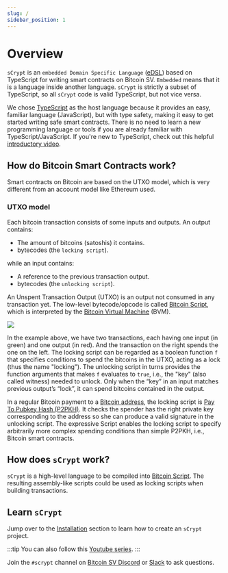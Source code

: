 ```yaml
---
slug: /
sidebar_position: 1
---
```


# Overview

`sCrypt` is an `embedded Domain Specific Language` ([eDSL](https://en.wikipedia.org/wiki/Domain-specific_language#External_and_Embedded_Domain_Specific_Languages)) based on TypeScript for writing smart contracts on Bitcoin SV. `Embedded` means that it is a language inside another language. `sCrypt` is strictly a subset of TypeScript, so all `sCrypt` code is valid TypeScript, but not vice versa.

We chose [TypeScript](https://www.typescriptlang.org) as the host language because it provides an easy, familiar language (JavaScript), but with type safety, making it easy to get started writing safe smart contracts. There is no need to learn a new programming language or tools if you are already familiar with TypeScript/JavaScript.
If you're new to TypeScript, check out this helpful [introductory video](https://www.youtube.com/watch?v=ahCwqrYpIuM).


## How do Bitcoin Smart Contracts work?

Smart contracts on Bitcoin are based on the UTXO model, which is very different from an account model like Ethereum used.

### UTXO model

Each bitcoin transaction consists of some inputs and outputs.
An output contains:

- The amount of bitcoins (satoshis) it contains.
- bytecodes (the `locking script`).

while an input contains:
- A reference to the previous transaction output.
- bytecodes (the `unlocking script`).

An Unspent Transaction Output (UTXO) is an output not consumed in any transaction yet. The low-level bytecode/opcode is called [Bitcoin Script](https://wiki.bitcoinsv.io/index.php/Script), which is interpreted by the [Bitcoin Virtual Machine](https://xiaohuiliu.medium.com/introduction-to-bitcoin-smart-contracts-9c0ea37dc757) (BVM).

![](../static/img/utxo.jpg)

In the example above, we have two transactions, each having one input (in green) and one output (in red). And the transaction on the right spends the one on the left.
The locking script can be regarded as a boolean function `f` that specifies conditions to spend the bitcoins in the UTXO, acting as a lock (thus the name "locking").
The unlocking script in turns provides the function arguments that makes `f` evaluates to `true`, i.e., the "key" (also called witness) needed to unlock.
Only when the “key” in an input matches previous output’s “lock”, it can spend bitcoins contained in the output.

In a regular Bitcoin payment to a [Bitcoin address](https://wiki.bitcoinsv.io/index.php/Bitcoin_address), the locking script is [Pay To Pubkey Hash (P2PKH)](https://learnmeabitcoin.com/technical/p2pkh). It checks the spender has the right private key corresponding to the address so she can produce a valid signature in the unlocking script. The expressive Script enables the locking script to specify arbitrarily more complex spending conditions than simple P2PKH, i.e., Bitcoin smart contracts.

## How does `sCrypt` work?

`sCrypt` is a high-level language to be compiled into [Bitcoin Script](https://wiki.bitcoinsv.io/index.php/Script). The resulting assembly-like scripts could be used as locking scripts when building transactions.

## Learn `sCrypt`

Jump over to the [Installation](./installation.md) section to learn how to create an `sCrypt` project.

:::tip
You can also follow this [Youtube series](https://www.youtube.com/playlist?list=PL0Kn1t30VSpGcbwN-bcbU1-x0fRAoq-GI).
:::

Join the `#scrypt` channel on [Bitcoin SV Discord](https://discord.gg/bsv) or [Slack](https://join.slack.com/t/scryptworkspace/shared_invite/enQtNzQ1OTMyNDk1ODU3LTJmYjE5MGNmNDZhYmYxZWM4ZGY2MTczM2NiNTIxYmFhNTVjNjE5MGYwY2UwNDYxMTQyNGU2NmFkNTY5MmI1MWM) to ask questions.
